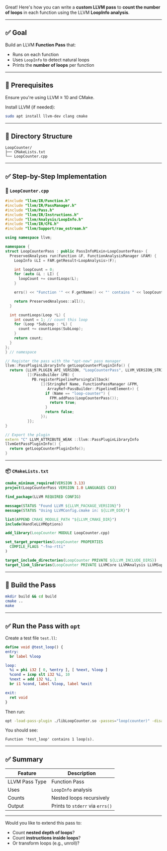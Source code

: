 Great! Here's how you can write a **custom LLVM pass** to **count the number of loops** in each function using the LLVM **LoopInfo analysis**.

---

## ✅ Goal

Build an LLVM **Function Pass** that:

* Runs on each function
* Uses `LoopInfo` to detect natural loops
* Prints the **number of loops** per function

---

## 🔧 Prerequisites

Ensure you're using LLVM ≥ 10 and CMake.

Install LLVM (if needed):

```bash
sudo apt install llvm-dev clang cmake
```

---

## 📁 Directory Structure

```
LoopCounter/
├── CMakeLists.txt
└── LoopCounter.cpp
```

---

## ✅ Step-by-Step Implementation

### 📘 `LoopCounter.cpp`

```cpp
#include "llvm/IR/Function.h"
#include "llvm/IR/PassManager.h"
#include "llvm/Pass.h"
#include "llvm/IR/Instructions.h"
#include "llvm/Analysis/LoopInfo.h"
#include "llvm/IR/CFG.h"
#include "llvm/Support/raw_ostream.h"

using namespace llvm;

namespace {
struct LoopCounterPass : public PassInfoMixin<LoopCounterPass> {
  PreservedAnalyses run(Function &F, FunctionAnalysisManager &FAM) {
    LoopInfo &LI = FAM.getResult<LoopAnalysis>(F);

    int loopCount = 0;
    for (auto &L : LI) {
      loopCount += countLoops(L);
    }

    errs() << "Function '" << F.getName() << "' contains " << loopCount << " loop(s).\n";

    return PreservedAnalyses::all();
  }

  int countLoops(Loop *L) {
    int count = 1; // count this loop
    for (Loop *SubLoop : *L) {
      count += countLoops(SubLoop);
    }
    return count;
  }
};
} // namespace

// Register the pass with the "opt-new" pass manager
llvm::PassPluginLibraryInfo getLoopCounterPluginInfo() {
  return {LLVM_PLUGIN_API_VERSION, "LoopCounterPass", LLVM_VERSION_STRING,
          [](PassBuilder &PB) {
            PB.registerPipelineParsingCallback(
                [](StringRef Name, FunctionPassManager &FPM,
                   ArrayRef<PassBuilder::PipelineElement>) {
                  if (Name == "loop-counter") {
                    FPM.addPass(LoopCounterPass());
                    return true;
                  }
                  return false;
                });
          }};
}

// Export the plugin
extern "C" LLVM_ATTRIBUTE_WEAK ::llvm::PassPluginLibraryInfo
llvmGetPassPluginInfo() {
  return getLoopCounterPluginInfo();
}
```

---

### 📦 `CMakeLists.txt`

```cmake
cmake_minimum_required(VERSION 3.13)
project(LoopCounterPass VERSION 1.0 LANGUAGES CXX)

find_package(LLVM REQUIRED CONFIG)

message(STATUS "Found LLVM ${LLVM_PACKAGE_VERSION}")
message(STATUS "Using LLVMConfig.cmake in: ${LLVM_DIR}")

list(APPEND CMAKE_MODULE_PATH "${LLVM_CMAKE_DIR}")
include(HandleLLVMOptions)

add_library(LoopCounter MODULE LoopCounter.cpp)

set_target_properties(LoopCounter PROPERTIES
  COMPILE_FLAGS "-fno-rtti"
)

target_include_directories(LoopCounter PRIVATE ${LLVM_INCLUDE_DIRS})
target_link_libraries(LoopCounter PRIVATE LLVMCore LLVMAnalysis LLVMSupport)
```

---

## 🧪 Build the Pass

```bash
mkdir build && cd build
cmake ..
make
```

---

## ✅ Run the Pass with `opt`

Create a test file `test.ll`:

```llvm
define void @test_loop() {
entry:
  br label %loop

loop:
  %i = phi i32 [ 0, %entry ], [ %next, %loop ]
  %cond = icmp slt i32 %i, 10
  %next = add i32 %i, 1
  br i1 %cond, label %loop, label %exit

exit:
  ret void
}
```

Then run:

```bash
opt -load-pass-plugin ./libLoopCounter.so -passes="loop(counter)" -disable-output test.ll
```

You should see:

```
Function 'test_loop' contains 1 loop(s).
```

---

## ✅ Summary

| Feature        | Description                     |
| -------------- | ------------------------------- |
| LLVM Pass Type | Function Pass                   |
| Uses           | `LoopInfo` analysis             |
| Counts         | Nested loops recursively        |
| Output         | Prints to `stderr` via `errs()` |

---

Would you like to extend this pass to:

* Count **nested depth of loops**?
* Count **instructions inside loops**?
* Or transform loops (e.g., unroll)?
